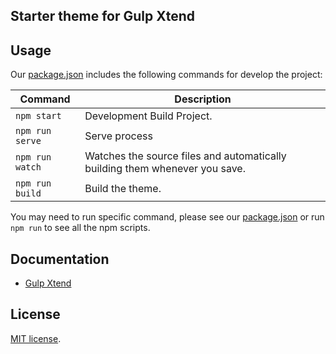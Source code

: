 ## Starter theme for Gulp Xtend

## Usage

Our [package.json](./package.json) includes the following commands for develop the project:

| Command | Description |
| ------- | ----------- |
| `npm start` | Development Build Project. |
| `npm run serve` | Serve process |
| `npm run watch` | Watches the source files and automatically building them whenever you save. |
| `npm run build` | Build the theme. |

You may need to run specific command, please see our [package.json](./package.json) or run `npm run` to see all the npm scripts.

## Documentation

- [Gulp Xtend](https://github.com/buddywinangun/gulp-xtend)

## License

[MIT license](/LICENSE.md).
